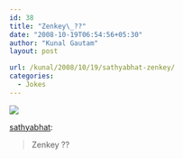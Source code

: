 ```yaml
---
id: 38
title: "Zenkey\_??"
date: "2008-10-19T06:54:56+05:30"
author: "Kunal Gautam"
layout: post

url: /kunal/2008/10/19/sathyabhat-zenkey/
categories:
  - Jokes
---
```


![](/post/38/zenky.jpg)

[sathyabhat](http://sathyabhat.tumblr.com/post/55008252/zenkey):

> Zenkey ??
